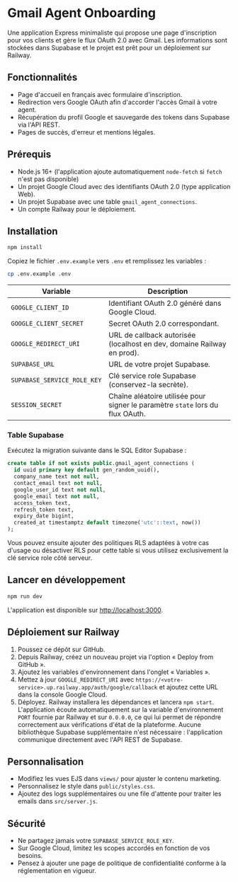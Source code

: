 # Gmail Agent Onboarding

Une application Express minimaliste qui propose une page d'inscription pour vos clients et gère le flux
OAuth 2.0 avec Gmail. Les informations sont stockées dans Supabase et le projet est prêt pour un
déploiement sur Railway.

## Fonctionnalités

- Page d'accueil en français avec formulaire d'inscription.
- Redirection vers Google OAuth afin d'accorder l'accès Gmail à votre agent.
- Récupération du profil Google et sauvegarde des tokens dans Supabase via l'API REST.
- Pages de succès, d'erreur et mentions légales.

## Prérequis

- Node.js 16+ (l'application ajoute automatiquement `node-fetch` si `fetch` n'est pas disponible)
- Un projet Google Cloud avec des identifiants OAuth 2.0 (type application Web).
- Un projet Supabase avec une table `gmail_agent_connections`.
- Un compte Railway pour le déploiement.

## Installation

```bash
npm install
```

Copiez le fichier `.env.example` vers `.env` et remplissez les variables :

```bash
cp .env.example .env
```

| Variable | Description |
| --- | --- |
| `GOOGLE_CLIENT_ID` | Identifiant OAuth 2.0 généré dans Google Cloud. |
| `GOOGLE_CLIENT_SECRET` | Secret OAuth 2.0 correspondant. |
| `GOOGLE_REDIRECT_URI` | URL de callback autorisée (localhost en dev, domaine Railway en prod). |
| `SUPABASE_URL` | URL de votre projet Supabase. |
| `SUPABASE_SERVICE_ROLE_KEY` | Clé service role Supabase (conservez-la secrète). |
| `SESSION_SECRET` | Chaîne aléatoire utilisée pour signer le paramètre `state` lors du flux OAuth. |

### Table Supabase

Exécutez la migration suivante dans le SQL Editor Supabase :

```sql
create table if not exists public.gmail_agent_connections (
  id uuid primary key default gen_random_uuid(),
  company_name text not null,
  contact_email text not null,
  google_user_id text not null,
  google_email text not null,
  access_token text,
  refresh_token text,
  expiry_date bigint,
  created_at timestamptz default timezone('utc'::text, now())
);
```

Vous pouvez ensuite ajouter des politiques RLS adaptées à votre cas d'usage ou désactiver RLS pour cette
table si vous utilisez exclusivement la clé service role côté serveur.

## Lancer en développement

```bash
npm run dev
```

L'application est disponible sur [http://localhost:3000](http://localhost:3000).

## Déploiement sur Railway

1. Poussez ce dépôt sur GitHub.
2. Depuis Railway, créez un nouveau projet via l'option « Deploy from GitHub ».
3. Ajoutez les variables d'environnement dans l'onglet « Variables ».
4. Mettez à jour `GOOGLE_REDIRECT_URI` avec `https://<votre-service>.up.railway.app/auth/google/callback` et
   ajoutez cette URL dans la console Google Cloud.
5. Déployez. Railway installera les dépendances et lancera `npm start`. L'application écoute
   automatiquement sur la variable d'environnement `PORT` fournie par Railway et sur `0.0.0.0`,
   ce qui lui permet de répondre correctement aux vérifications d'état de la plateforme. Aucune
   bibliothèque Supabase supplémentaire n'est nécessaire : l'application communique directement
   avec l'API REST de Supabase.

## Personnalisation

- Modifiez les vues EJS dans `views/` pour ajuster le contenu marketing.
- Personnalisez le style dans `public/styles.css`.
- Ajoutez des logs supplémentaires ou une file d'attente pour traiter les emails dans `src/server.js`.

## Sécurité

- Ne partagez jamais votre `SUPABASE_SERVICE_ROLE_KEY`.
- Sur Google Cloud, limitez les scopes accordés en fonction de vos besoins.
- Pensez à ajouter une page de politique de confidentialité conforme à la réglementation en vigueur.
